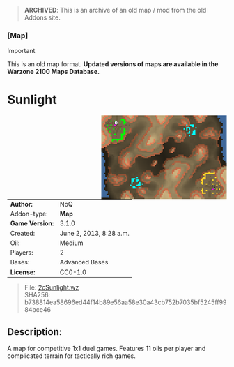 > **ARCHIVED**: This is an archive of an old map / mod from the old Addons site.

### [Map]

> [!IMPORTANT]
> This is an old map format. **Updated versions of maps are available in the Warzone 2100 Maps Database.**

# Sunlight

<img src="./preview.jpg" align="right" />

| | |
| - | - |
| __Author:__ | NoQ |
| Addon-type: | __Map__ |
| __Game Version:__ | 3.1.0 |
| Created: | June 2, 2013, 8:28 a.m. |
| Oil: | Medium |
| Players: | 2 |
| Bases: | Advanced Bases |
| __License:__ | CC0-1.0 |

> File: [2cSunlight.wz](https://github.com/Warzone2100/old-addons-site/raw/main/assets/204/2cSunlight.wz)  
> SHA256: b738814ea58696ed44f14b89e56aa58e30a43cb752b7035bf5245ff9984bce46

## Description:

A map for competitive 1x1 duel games. Features 11 oils per player and complicated terrain for tactically rich games.


